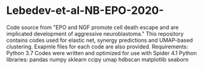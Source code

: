 # Lebedev-et-al-NB-EPO-2020-
Code source from "EPO and NGF promote cell death escape and are implicated development of aggressive neuroblastoma."
This repository contains codes used for elastic net, synergy predictions and UMAP-based clustering. Exapmle files for each code are also provided.
Requirements:
Python 3.7
Codes were written and optimized for use with Spider 4.1
Python libraries:
pandas
numpy
sklearn
ccipy
umap
hdbscan
matplotlib
seaborn
